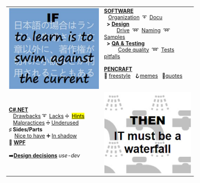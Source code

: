 <table>
 <tr valign="top">
    <td>
      <picture><img src="README+/_rsc/_img/memes/learn_is_swim.jpg" alt="To learn is to swim against the current" /><picture>
    </td><td>
     <a href="README+/software/ArcDeco"><b>SOFTWARE</b></a><br/>
      &nbsp;&nbsp;&nbsp;<a href="README+/software/mngmnt">Organization</a>
     &nbsp;➰&nbsp;
      <a href="README+/software/docu/">Docu</a><br/>
      &nbsp;&nbsp;<b>></b>&nbsp;<a href="README+/software/~design"><b>Design</b></a><br/>
      &nbsp;&nbsp;&nbsp;&nbsp;&nbsp;&nbsp;&nbsp;&nbsp&nbsp;<a href="README+/software/~design/drive">Drive</a>
     &nbsp;➿&nbsp;
<a href="README+/software/~design/names">Naming</a>
     &nbsp;➿&nbsp;
     <a href="README+/software/~design/samples">Samples</a><br/>
      &nbsp;&nbsp;<b>></b>&nbsp;<a href="README+/software/QA"><b>QA & Testing</b></a><br/>
      &nbsp;&nbsp;&nbsp;&nbsp;&nbsp;&nbsp;&nbsp;&nbsp;&nbsp;&nbsp;<a href="README+/software/QA/README+/code-quality.md">Code quality</a> 
     &nbsp;➿&nbsp;
     <a href="README+/software/QA/README+/tests-pitfalls.md">Tests pitfalls</a>
     <br /> <br />
     <a href="README+/pencraft"><b>PENCRAFT</b></a><br/>
      🥱&nbsp;<a href="README+/pencraft/README+/opuses/freestyle">freestyle</a>
     &nbsp;
🪝<a href="README+/pencraft/README+/opuses/coll/IT_memes-1.md">memes</a>
           &nbsp;
🥨<a href="README+/pencraft/README+/opuses/coll/IT_quotes-1.md">quotes</a>
     </td>
</tr><tr></tr><tr><td>
<a href="README+/.net/"><b>C#.NET</b></a><br/>
&nbsp;&nbsp;&nbsp;<a href="README+/.net/README+/cs-drawbacks.md">Drawbacks</a>&nbsp;➰&nbsp;
<a href="README+/.net/README+/cs-lacks.md">Lacks</a>&nbsp;➗&nbsp;
  <a href="README+/.net/README+/cs-hints.md"><mark>Hints</mark></a>
 <br/>
&nbsp;&nbsp;&nbsp;<a href="README+/.net/README+/cs-malpractice.md">Malpractices</a>&nbsp;➗&nbsp;<a href="README+/.net/README+/cs-feat_underused.md">Underused</a>
 <br />
     <b>♯</b>&nbsp;<b>Sides/Parts</b>
   <br/>
&nbsp;&nbsp;&nbsp;&nbsp;<a href="README+/.net/README+/parts/cs-lacks-parts.md">Nice to have</a>&nbsp;➕&nbsp;<a href="README+/.net/README+/parts/cs-feat_shadow.md">In shadow</a><br/>
     💠&nbsp;<a href="README+/.net/README+/wpf"><b>WPF</b></a><br/>
      <br/>
     ➡️<b><a href="https://github.com/Kyriosity/use-dev/blob/main/README+/decisions">Design decisions</a></b>&nbsp;<i>use-dev</i>
</td><td>
      <picture><img src="/README+/_rsc/_img/memes/IT_is_waterfall.jpg" alt="then IT must be a waterfall" /><picture>
     </td>
</table>
